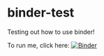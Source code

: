 # binder-test
Testing out how to use binder!

To run me, click here: [![Binder](https://mybinder.org/badge_logo.svg)](https://mybinder.org/v2/gh/colebrookson/binder-test/HEAD)
